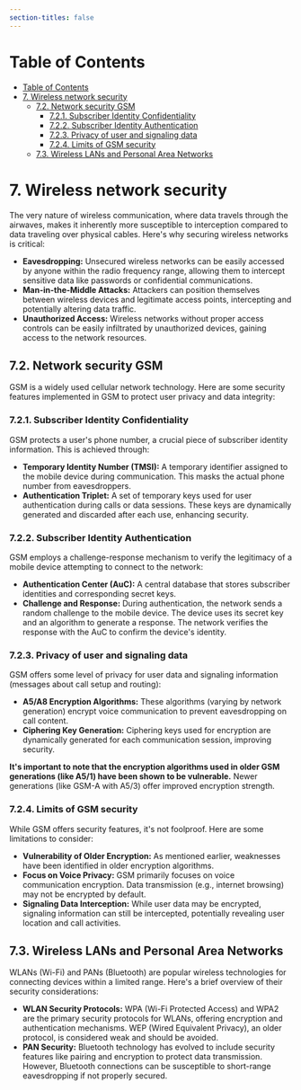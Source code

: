```yaml
---
section-titles: false
---
```


# Table of Contents

<!--toc:start-->

- [Table of Contents](#table-of-contents)
- [7. Wireless network security](#7-wireless-network-security)
  - [7.2. Network security GSM](#72-network-security-gsm)
    - [7.2.1. Subscriber Identity Confidentiality](#721-subscriber-identity-confidentiality)
    - [7.2.2. Subscriber Identity Authentication](#722-subscriber-identity-authentication)
    - [7.2.3. Privacy of user and signaling data](#723-privacy-of-user-and-signaling-data)
    - [7.2.4. Limits of GSM security](#724-limits-of-gsm-security)
  - [7.3. Wireless LANs and Personal Area Networks](#73-wireless-lans-and-personal-area-networks)
  <!--toc:end-->

# 7. Wireless network security

The very nature of wireless communication, where data travels through the airwaves, makes it inherently more susceptible to interception compared to data traveling over physical cables. Here's why securing wireless networks is critical:

- **Eavesdropping:** Unsecured wireless networks can be easily accessed by anyone within the radio frequency range, allowing them to intercept sensitive data like passwords or confidential communications.
- **Man-in-the-Middle Attacks:** Attackers can position themselves between wireless devices and legitimate access points, intercepting and potentially altering data traffic.
- **Unauthorized Access:** Wireless networks without proper access controls can be easily infiltrated by unauthorized devices, gaining access to the network resources.

## 7.2. Network security GSM

GSM is a widely used cellular network technology. Here are some security features implemented in GSM to protect user privacy and data integrity:

### 7.2.1. Subscriber Identity Confidentiality

GSM protects a user's phone number, a crucial piece of subscriber identity information. This is achieved through:

- **Temporary Identity Number (TMSI):** A temporary identifier assigned to the mobile device during communication. This masks the actual phone number from eavesdroppers.
- **Authentication Triplet:** A set of temporary keys used for user authentication during calls or data sessions. These keys are dynamically generated and discarded after each use, enhancing security.

### 7.2.2. Subscriber Identity Authentication

GSM employs a challenge-response mechanism to verify the legitimacy of a mobile device attempting to connect to the network:

- **Authentication Center (AuC):** A central database that stores subscriber identities and corresponding secret keys.
- **Challenge and Response:** During authentication, the network sends a random challenge to the mobile device. The device uses its secret key and an algorithm to generate a response. The network verifies the response with the AuC to confirm the device's identity.

### 7.2.3. Privacy of user and signaling data

GSM offers some level of privacy for user data and signaling information (messages about call setup and routing):

- **A5/A8 Encryption Algorithms:** These algorithms (varying by network generation) encrypt voice communication to prevent eavesdropping on call content.
- **Ciphering Key Generation:** Ciphering keys used for encryption are dynamically generated for each communication session, improving security.

**It's important to note that the encryption algorithms used in older GSM generations (like A5/1) have been shown to be vulnerable.** Newer generations (like GSM-A with A5/3) offer improved encryption strength.

### 7.2.4. Limits of GSM security

While GSM offers security features, it's not foolproof. Here are some limitations to consider:

- **Vulnerability of Older Encryption:** As mentioned earlier, weaknesses have been identified in older encryption algorithms.
- **Focus on Voice Privacy:** GSM primarily focuses on voice communication encryption. Data transmission (e.g., internet browsing) may not be encrypted by default.
- **Signaling Data Interception:** While user data may be encrypted, signaling information can still be intercepted, potentially revealing user location and call activities.

## 7.3. Wireless LANs and Personal Area Networks

WLANs (Wi-Fi) and PANs (Bluetooth) are popular wireless technologies for connecting devices within a limited range. Here's a brief overview of their security considerations:

- **WLAN Security Protocols:** WPA (Wi-Fi Protected Access) and WPA2 are the primary security protocols for WLANs, offering encryption and authentication mechanisms. WEP (Wired Equivalent Privacy), an older protocol, is considered weak and should be avoided.
- **PAN Security:** Bluetooth technology has evolved to include security features like pairing and encryption to protect data transmission. However, Bluetooth connections can be susceptible to short-range eavesdropping if not properly secured.
